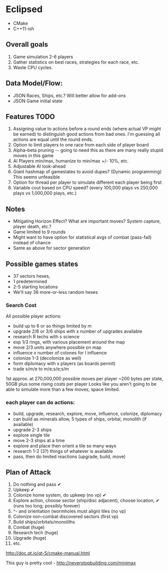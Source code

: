 # Eclipsed

* CMake
* C++11-ish

## Overall goals
1. Game simulation 2-6 players
1. Gather statistics on best races, strategies for each race, etc.
1. Waste CPU cycles.

## Data Model/Flow:
* JSON Races, Ships, etc.? Will better allow for add-ons
* JSON Game initial state

## Features TODO
1. Assigning value to actions before a round ends (where actual VP might be earned) to distinguish good actions from bad ones. I'm guessing all actions are equal until the round ends.
1. Option to limit players to one race from each side of player board
1. Alpha–beta pruning -- going to need this as there are many really stupid moves in this game
1. AI Players min/max, humanize to min/max +/- 10%, etc.
1. Adjustable AI look-ahead
1. Giant hashmap of gamestates to avoid dupes? (Dynamic programming) This seems unfeasible
1. Option for thread per player to simulate different each player being first
1. Variable cout based on CPU speed? (every 100,000 plays vs 250,000 plays vs 1,000,000 plays, etc.)

## Notes
* Mitigating Horizon Effect? What are important moves? System capture, player death, etc.?
* Game limited to 9 rounds
* Might want to have option for statistical avgs of combat (pass-fail) instead of chance
* Same as above for sector generation

## Possible games states
* 37 sectors hexes,
* 1 predetermined
* 2-5 starting locations
* We'll say 36 more-or-less random hexes

### Search Cost
All possible player actions:
* build up to 6 or so things limited by m
* upgrade 2/6 or 3/6 ships with x number of upgrades available
* research R techs with s science
* exp 1/3 rings, with various placement around the map
* move 2/3 units anywhere possible on map
* influence x number of colones for I influence
* colonize 1-3 (decolonize as well)
* form diplomacy with x players (as boards permit)
* trade s/m/e to m/e;s/e;s/m

1st approx. at 270,000,000 possible moves per player
~200 bytes per state,  50GB plus some rising costs per player
Looks like you aren't going to be able to simulate more than a few moves, space limited.

### each player can do actions:
* build, upgrade, research, explore, move, influence, colonize, diplomacy
* can build as minerals allow, 5 types of ships, orbital, monolith (if available)
* upgrade 2-3 ships
* explore single tile
* move 2-3 ships at a time
* explore and place then orient a tile so many ways
* research 1-2 (3?) things of whatever is available
* pass, then do limited reactions (upgrade, build, move)

## Plan of Attack
1. Do nothing and pass ✔
1. Upkeep ✔
1. Colonize home system, do upkeep (no vp) ✔
1. Explore action, choose sector (ship/disc adjacent), choose location, ✔ (runs too long; possibly forever)
1. ^- and orientation (wormholes must align) tiles (no vp)
1. Colonize non-combat discovered sectors (first vp)
1. Build ships/orbitals/monoliths
1. Combat (huge)
1. Research tech (huge)
1. Upgrade (huge)
1. etc.

http://doc.qt.io/qt-5/cmake-manual.html

This guy is pretty cool - http://neverstopbuilding.com/minimax
